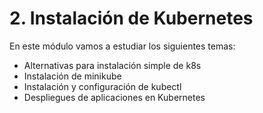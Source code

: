 # 2. Instalación de Kubernetes

En este módulo vamos a estudiar los siguientes temas:

* Alternativas para instalación simple de k8s
* Instalación de minikube
* Instalación y configuración de kubectl
* Despliegues de aplicaciones en Kubernetes
